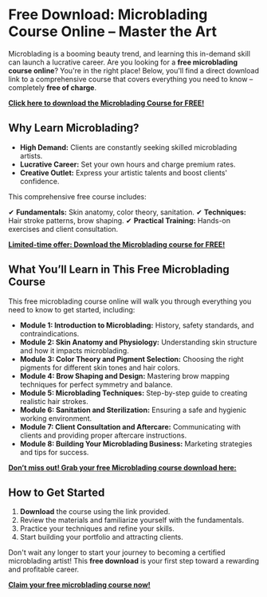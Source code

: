 # Free Download: Microblading Course Online – Master the Art

Microblading is a booming beauty trend, and learning this in-demand skill can launch a lucrative career. Are you looking for a **free microblading course online**? You're in the right place! Below, you'll find a direct download link to a comprehensive course that covers everything you need to know – completely **free of charge**.

[**Click here to download the Microblading Course for FREE!**](https://udemywork.com/microblading-course-online)

## Why Learn Microblading?

*   **High Demand:** Clients are constantly seeking skilled microblading artists.
*   **Lucrative Career:** Set your own hours and charge premium rates.
*   **Creative Outlet:** Express your artistic talents and boost clients' confidence.

This comprehensive free course includes:

✔ **Fundamentals:** Skin anatomy, color theory, sanitation.
✔ **Techniques:** Hair stroke patterns, brow shaping.
✔ **Practical Training:** Hands-on exercises and client consultation.

[**Limited-time offer: Download the Microblading course for FREE!**](https://udemywork.com/microblading-course-online)

## What You’ll Learn in This Free Microblading Course

This free microblading course online will walk you through everything you need to know to get started, including:

*   **Module 1: Introduction to Microblading:** History, safety standards, and contraindications.
*   **Module 2: Skin Anatomy and Physiology:** Understanding skin structure and how it impacts microblading.
*   **Module 3: Color Theory and Pigment Selection:** Choosing the right pigments for different skin tones and hair colors.
*   **Module 4: Brow Shaping and Design:** Mastering brow mapping techniques for perfect symmetry and balance.
*   **Module 5: Microblading Techniques:** Step-by-step guide to creating realistic hair strokes.
*   **Module 6: Sanitation and Sterilization:** Ensuring a safe and hygienic working environment.
*   **Module 7: Client Consultation and Aftercare:** Communicating with clients and providing proper aftercare instructions.
*   **Module 8: Building Your Microblading Business:** Marketing strategies and tips for success.

[**Don’t miss out! Grab your free Microblading course download here:**](https://udemywork.com/microblading-course-online)

## How to Get Started

1.  **Download** the course using the link provided.
2.  Review the materials and familiarize yourself with the fundamentals.
3.  Practice your techniques and refine your skills.
4.  Start building your portfolio and attracting clients.

Don't wait any longer to start your journey to becoming a certified microblading artist! This **free download** is your first step toward a rewarding and profitable career.

[**Claim your free microblading course now!**](https://udemywork.com/microblading-course-online)
